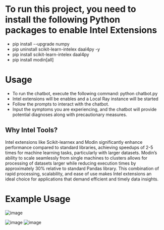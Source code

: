 # To run this project, you need to install the following Python packages to enable Intel Extensions
- pip install --upgrade numpy
- pip uninstall scikit-learn-intelex daal4py -y
- pip install scikit-learn-intelex daal4py
- pip install modin[all]

# Usage
- To run the chatbot, execute the following command:
      python chatbot.py
- Intel extensions will be enables and a Local Ray instance will be started
- Follow the prompts to interact with the chatbot.
- Input the symptoms you are experiencing, and the chatbot will provide potential diagnoses along with precautionary measures.

## Why Intel Tools?
Intel extensions like Scikit-learnex and Modin significantly enhance performance compared to standard libraries, achieving speedups of 2-5 times for machine learning tasks, particularly with larger datasets. Modin’s ability to scale seamlessly from single machines to clusters allows for processing of datasets larger while reducing execution times by approximately 30% relative to standard Pandas library. This combination of rapid processing, scalability, and ease of use makes Intel extensions an ideal choice for applications that demand efficient and timely data insights.

# Example Usage
![image](https://github.com/user-attachments/assets/32b93b51-e419-434d-bde5-3f7390fb4a4a)

![image](https://github.com/user-attachments/assets/bf7b9198-a581-483a-b6a5-6d6abf7a1a74)
![image](https://github.com/user-attachments/assets/31b2c646-c67b-4587-b9e0-b6749efa4fc3)
